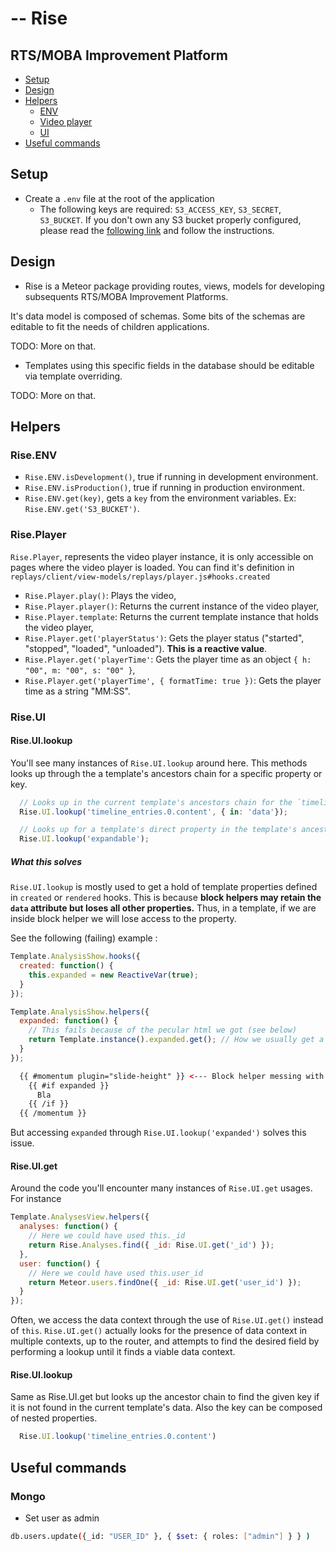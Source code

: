 # -- Rise

## RTS/MOBA Improvement Platform

* [Setup](#setup)
* [Design](#design)
* [Helpers](#helpers)
  * [ENV](#riseenv)
  * [Video player](#riseplayer)
  * [UI](#riseui)
* [Useful commands](#useful-commands)

## Setup

- Create a `.env` file at the root of the application
  - The following keys are required: `S3_ACCESS_KEY`, `S3_SECRET`, `S3_BUCKET`. If you don't own any S3 bucket properly configured, please read the [following link](https://github.com/Lepozepo/S3#create-your-amazon-s3) and follow the instructions.

## Design

- Rise is a Meteor package providing routes, views, models for developing subsequents RTS/MOBA Improvement Platforms.

It's data model is composed of schemas. Some bits of the schemas are editable to fit the needs of children applications.

TODO: More on that.

- Templates using this specific fields in the database should be editable via template overriding.

TODO: More on that.

## Helpers

### Rise.ENV

- `Rise.ENV.isDevelopment()`, true if running in development environment.
- `Rise.ENV.isProduction()`, true if running in production environment.
- `Rise.ENV.get(key)`, gets a `key` from the environment variables. Ex: `Rise.ENV.get('S3_BUCKET')`.

### Rise.Player

`Rise.Player`, represents the video player instance, it is only accessible on pages where the video player is loaded. You can find it's definition in `replays/client/view-models/replays/player.js#hooks.created`

- `Rise.Player.play()`: Plays the video,
- `Rise.Player.player()`: Returns the current instance of the video player,
- `Rise.Player.template`: Returns the current template instance that holds the video player,
- `Rise.Player.get('playerStatus')`: Gets the player status ("started", "stopped", "loaded", "unloaded"). **This is a reactive value**.
- `Rise.Player.get('playerTime'`: Gets the player time as an object `{ h: "00", m: "00", s: "00" }`,
- `Rise.Player.get('playerTime', { formatTime: true })`: Gets the player time as a string "MM:SS".

### Rise.UI

#### Rise.UI.lookup
You'll see many instances of `Rise.UI.lookup` around here. This methods looks up through the a template's ancestors chain for a specific property or key.

```javascript
  // Looks up in the current template's ancestors chain for the `timeline_entries.0.content` key in the `data` property.
  Rise.UI.lookup('timeline_entries.0.content', { in: 'data'});

  // Looks up for a template's direct property in the template's ancestor chain
  Rise.UI.lookup('expandable');
```

##### What this solves

`Rise.UI.lookup` is mostly used to get a hold of template properties defined in `created` or `rendered` hooks. This is because **block helpers may retain the `data` attribute but loses all other properties.** Thus, in a template, if we are inside block helper we will lose access to the property.

See the following (failing) example :

```javascript
Template.AnalysisShow.hooks({
  created: function() {
    this.expanded = new ReactiveVar(true);
  }
});

Template.AnalysisShow.helpers({
  expanded: function() {
    // This fails because of the pecular html we got (see below)
    return Template.instance().expanded.get(); // How we usually get a template's property
  }
});
```
```html
  {{ #momentum plugin="slide-height" }} <--- Block helper messing with us because it's a new template instance with the same `data` attributes but different template properties
    {{ #if expanded }}
      Bla
    {{ /if }}
  {{ /momentum }}
```

But accessing `expanded` through `Rise.UI.lookup('expanded')` solves this issue.


#### Rise.UI.get

Around the code you'll encounter many instances of `Rise.UI.get` usages.
For instance

```javascript
Template.AnalysesView.helpers({
  analyses: function() {
    // Here we could have used this._id
    return Rise.Analyses.find({ _id: Rise.UI.get('_id') });
  },
  user: function() {
    // Here we could have used this.user_id
    return Meteor.users.findOne({ _id: Rise.UI.get('user_id') });
  }
});
```

Often, we access the data context through the use of `Rise.UI.get()` instead of `this`.
`Rise.UI.get()` actually looks for the presence of data context in multiple contexts, up to the router, and attempts to find the desired field by performing a lookup until it finds a viable data context.

#### Rise.UI.lookup

Same as Rise.UI.get but looks up the ancestor chain to find the given key if it is not found in the current template's data.
Also the key can be composed of nested properties.

```javascript
  Rise.UI.lookup('timeline_entries.0.content')
```

## Useful commands

### Mongo

- Set user as admin
```bash
db.users.update({_id: "USER_ID" }, { $set: { roles: ["admin"] } } )
```
